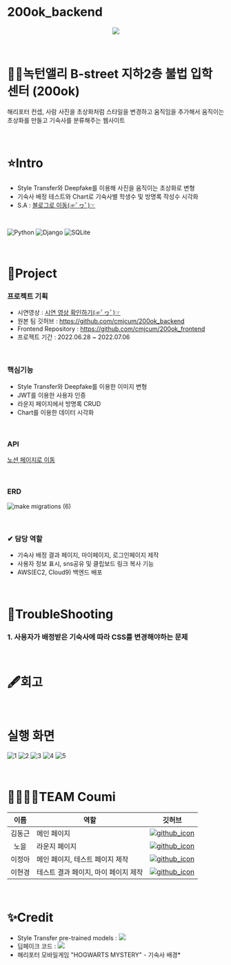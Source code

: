 # 200ok_backend
<p align="center"><img src="https://user-images.githubusercontent.com/104331479/187144287-5f11415c-eff6-4dfa-8ddd-fc704bc4eaa5.png"></p>
<br>

# 🧙‍♂️녹턴앨리 B-street 지하2층 불법 입학 센터 (200ok)
해리포터 컨셉, 사람 사진을 초상화처럼 스타일을 변경하고 움직임을 추가해서 움직이는 초상화를 만들고 기숙사를 분류해주는 웹사이트

<br>

# ⭐Intro
* Style Transfer와 Deepfake를 이용해 사진을 움직이는 초상화로 변형
* 기숙사 배정 테스트와 Chart로 기숙사별 학생수 및 방명록 작성수 시각화
* S.A : [블로그로 이동(☞ﾟヮﾟ)☞](https://cold-charcoal.tistory.com/108)
<br>

![Python](https://img.shields.io/badge/Python-3776AB?style=for-the-badge&logo=python&logoColor=fff) ![Django](https://img.shields.io/badge/Django-092E20?style=for-the-badge&logo=django&logoColor=fff) ![SQLite](https://img.shields.io/badge/SQLite-003B57?style=for-the-badge&logo=python&logoColor=fff) 

<br>

# 📌Project

### 프로젝트 기획

* 시연영상 : [시연 영상 확인하기(☞ﾟヮﾟ)☞](https://cold-charcoal.tistory.com/117)
* 원본 팀 깃허브 : <a href="https://github.com/cmjcum/200ok_backend">https://github.com/cmjcum/200ok_backend</a>
* Frontend Repository : <a href="https://github.com/cmjcum/200ok_backend">https://github.com/cmjcum/200ok_frontend</a>
* 프로젝트 기간 : 2022.06.28 ~ 2022.07.06

<br>

### 핵심기능

* Style Transfer와 Deepfake를 이용한 이미지 변형
* JWT를 이용한 사용자 인증
* 라운지 페이지에서 방명록 CRUD
* Chart를 이용한 데이터 시각화

<br>

### API
<a href="https://typingmylife.notion.site/MakeMigrations-API-53526cc465344be98ab4e786e487414f">노션 페이지로 이동</a>

<br>

### ERD
![make migrations (6)](https://user-images.githubusercontent.com/104487608/185342143-bfb69da1-2719-4df0-bfa0-fd3353a82036.png)

<br>

### ✔ 담당 역할
* 기숙사 배정 결과 페이지, 마이페이지, 로그인페이지 제작
* 사용자 정보 표시, sns공유 및 클립보드 링크 복사 기능
* AWS(EC2, Cloud9) 백엔드 배포

<br>

# 🧨TroubleShooting

### 1. 사용자가 배정받은 기숙사에 따라 CSS를 변경해야하는 문제

<br>

# 🖋회고

<br>

# 실행 화면
![1](https://user-images.githubusercontent.com/104487608/185343990-348d6941-0075-4ab8-9d48-d239e77292b1.png)
![2](https://user-images.githubusercontent.com/104487608/185344475-4786790a-ad6c-4c0e-8ef5-d285059a8376.png)
![3](https://user-images.githubusercontent.com/104487608/185344856-6470e4d1-2423-4441-a477-8bd8cc3d54ac.png)
![4](https://user-images.githubusercontent.com/104487608/185345234-a19afc70-d251-4d6c-941c-941138dd4aa8.png)
![5](https://user-images.githubusercontent.com/104487608/185346135-f155e0a7-9f1b-471e-96a6-bfbe991b1305.png)

<br>

# 👨‍👨‍👧‍👧TEAM Coumi
|이름|역할|깃허브|
|:---:|---|---|
|김동근|메인 페이지|[![github_icon](https://img.shields.io/badge/Github-000000?style=flat-square&logo=github&logoColor=white)](https://github.com/yinmsk)|
|노을|라운지 페이지|[![github_icon](https://img.shields.io/badge/Github-000000?style=flat-square&logo=github&logoColor=white)](https://github.com/minkkky)|
|이정아|메인 페이지, 테스트 페이지 제작|[![github_icon](https://img.shields.io/badge/Github-000000?style=flat-square&logo=github&logoColor=white)](https://github.com/zeonga1102)|
|이현경|테스트 결과 페이지, 마이 페이지 제작|[![github_icon](https://img.shields.io/badge/Github-000000?style=flat-square&logo=github&logoColor=white)](https://github.com/LULULALA2)|

<br>

# ✨Credit
* Style Transfer pre-trained models : <a href="https://github.com/ycjing/Neural-Style-Transfer-Papers"><img src="https://img.shields.io/badge/Github-000000?style=flat-square&logo=github&logoColor=white"/></a>
* 딥페이크 코드 :  <a href="https://github.com/AliaksandrSiarohin/first-order-model"><img src="https://img.shields.io/badge/Github-000000?style=flat-square&logo=github&logoColor=white"/></a>
* 해리포터 모바일게임 "HOGWARTS MYSTERY" - 기숙사 배경* 
